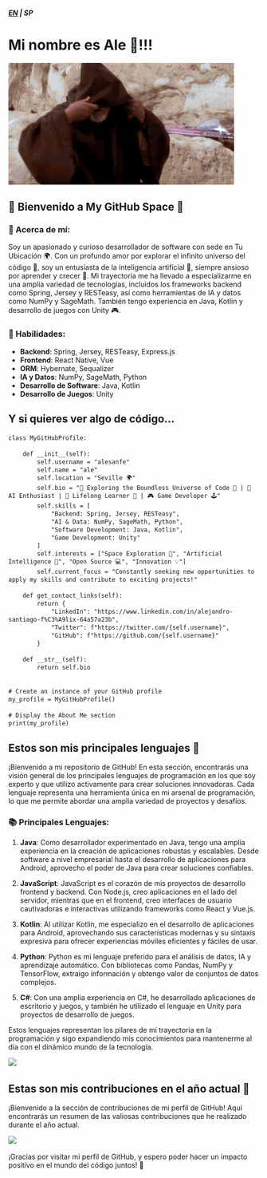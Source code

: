 ##### [EN](README.md) | SP
# Mi nombre es Ale 👋!!!

![Hello there](hello_there.gif)

## 🚀 Bienvenido a My GitHub Space 🌌

### 🔭 Acerca de mí:
Soy un apasionado y curioso desarrollador de software con sede en Tu Ubicación 🌍. Con un profundo amor por explorar el infinito universo del código 🚀, soy un entusiasta de la inteligencia artificial 🧠, siempre ansioso por aprender y crecer 🌱. Mi trayectoria me ha llevado a especializarme en una amplia variedad de tecnologías, incluidos los frameworks backend como Spring, Jersey y RESTeasy, así como herramientas de IA y datos como NumPy y SageMath. También tengo experiencia en Java, Kotlin y desarrollo de juegos con Unity 🎮.

### 🔧 Habilidades:
- **Backend**: Spring, Jersey, RESTeasy, Express.js
- **Frontend**: React Native, Vue
- **ORM**: Hybernate, Sequalizer
- **IA y Datos**: NumPy, SageMath, Python
- **Desarrollo de Software**: Java, Kotlin
- **Desarrollo de Juegos**: Unity

## Y si quieres ver algo de código...

```
class MyGitHubProfile:

    def __init__(self):
        self.username = "alesanfe"
        self.name = "ale"
        self.location = "Seville 🌍"
        self.bio = "🚀 Exploring the Boundless Universe of Code 🌌 | 🧠 AI Enthusiast | 🌱 Lifelong Learner 🌱 | 🎮 Game Developer 🕹️"
        self.skills = [
            "Backend: Spring, Jersey, RESTeasy",
            "AI & Data: NumPy, SageMath, Python",
            "Software Development: Java, Kotlin",
            "Game Development: Unity"
        ]
        self.interests = ["Space Exploration 🚀", "Artificial Intelligence 🤖", "Open Source 💻", "Innovation 💡"]
        self.current_focus = "Constantly seeking new opportunities to apply my skills and contribute to exciting projects!"

    def get_contact_links(self):
        return {
            "LinkedIn": "https://www.linkedin.com/in/alejandro-santiago-f%C3%A9lix-64a57a23b",
            "Twitter": f"https://twitter.com/{self.username}",
            "GitHub": f"https://github.com/{self.username}"
        }

    def __str__(self):
        return self.bio


# Create an instance of your GitHub profile
my_profile = MyGitHubProfile()

# Display the About Me section
print(my_profile)
```

## Estos son mis principales lenguajes 🌟

¡Bienvenido a mi repositorio de GitHub! En esta sección, encontrarás una visión general de los principales lenguajes de programación en los que soy experto y que utilizo activamente para crear soluciones innovadoras. Cada lenguaje representa una herramienta única en mi arsenal de programación, lo que me permite abordar una amplia variedad de proyectos y desafíos.

### 📚 Principales Lenguajes:
1. **Java**: Como desarrollador experimentado en Java, tengo una amplia experiencia en la creación de aplicaciones robustas y escalables. Desde software a nivel empresarial hasta el desarrollo de aplicaciones para Android, aprovecho el poder de Java para crear soluciones confiables.

2. **JavaScript**: JavaScript es el corazón de mis proyectos de desarrollo frontend y backend. Con Node.js, creo aplicaciones en el lado del servidor, mientras que en el frontend, creo interfaces de usuario cautivadoras e interactivas utilizando frameworks como React y Vue.js.

3. **Kotlin**: Al utilizar Kotlin, me especializo en el desarrollo de aplicaciones para Android, aprovechando sus características modernas y su sintaxis expresiva para ofrecer experiencias móviles eficientes y fáciles de usar.

4. **Python**:  Python es mi lenguaje preferido para el análisis de datos, IA y aprendizaje automático. Con bibliotecas como Pandas, NumPy y TensorFlow, extraigo información y obtengo valor de conjuntos de datos complejos.

5. **C#**: Con una amplia experiencia en C#, he desarrollado aplicaciones de escritorio y juegos, y también he utilizado el lenguaje en Unity para proyectos de desarrollo de juegos.

Estos lenguajes representan los pilares de mi trayectoria en la programación y sigo expandiendo mis conocimientos para mantenerme al día con el dinámico mundo de la tecnología.

![](http://github-profile-summary-cards.vercel.app/api/cards/repos-per-language?username=alesanfe&theme=default)

## Estas son mis contribuciones en el año actual 📅

¡Bienvenido a la sección de contribuciones de mi perfil de GitHub! Aquí encontrarás un resumen de las valiosas contribuciones que he realizado durante el año actual.

![](http://github-profile-summary-cards.vercel.app/api/cards/profile-details?username=alesanfe&theme=default)

¡Gracias por visitar mi perfil de GitHub, y espero poder hacer un impacto positivo en el mundo del código juntos! 🌈
